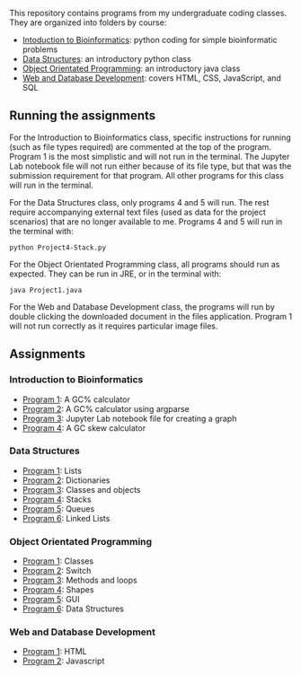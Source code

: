 This repository contains programs from my undergraduate coding classes. They are organized into folders by course:
* [Intoduction to Bioinformatics](IntroToBioinformatics): python coding for simple bioinformatic problems
* [Data Structures](DataStructures): an introductory python class
* [Object Orientated Programming](ObjectOrientatedProgramming): an introductory java class
* [Web and Database Development](WebAndDatabaseDevelopment): covers HTML, CSS, JavaScript, and SQL
## Running the assignments
For the Introduction to Bioinformatics class, specific instructions for running (such as file types required) are commented at the top of the program. Program 1 is the most simplistic and will not run in the terminal. The Jupyter Lab notebook file will not run either because of its file type, but that was the submission requirement for that program. All other programs for this class will run in the terminal. 

For the Data Structures class, only programs 4 and 5 will run. The rest require accompanying external text files (used as data for the project scenarios) that are no longer available to me. Programs 4 and 5 will run in the terminal with:
```{shell}
python Project4-Stack.py
```
For the Object Orientated Programming class, all programs should run as expected. They can be run in JRE, or in the terminal with:
```{shell}
java Project1.java
```
For the Web and Database Development class, the programs will run by double clicking the downloaded document in the files application. Program 1 will not run correctly as it requires particular image files.
## Assignments
### Introduction to Bioinformatics
* [Program 1](IntroToBioinformatics/Project1-GCcalculator.py): A GC% calculator
* [Program 2](IntroToBioinformatics/Project2-GCpercent.py): A GC% calculator using argparse
* [Program 3](IntroToBioinformatics/Project3-JupyterPlot.ipynb): Jupyter Lab notebook file for creating a graph
* [Program 4](IntroToBioinformatics/Project4-GCskew.py): A GC skew calculator
### Data Structures
* [Program 1](DataStructures/Project1-Lists.py): Lists
* [Program 2](DataStructures/Project2-Dictionaries.py): Dictionaries
* [Program 3](DataStructures/Project3-Classes.py): Classes and objects
* [Program 4](DataStructures/Project4-Stack.py): Stacks
* [Program 5](DataStructures/Project5-Queue.py): Queues
* [Program 6](DataStructures/Project6-LinkedList.py): Linked Lists
### Object Orientated Programming
* [Program 1](ObjectOrientatedProgramming/Project1.java): Classes
* [Program 2](ObjectOrientatedProgramming/Project2.java): Switch
* [Program 3](ObjectOrientatedProgramming/Project3.java): Methods and loops
* [Program 4](ObjectOrientatedProgramming/Project4): Shapes
* [Program 5](ObjectOrientatedProgramming/Project5): GUI
* [Program 6](ObjectOrientatedProgramming/Project6): Data Structures
### Web and Database Development
* [Program 1](WebAndDatabaseDevelopment/index.html): HTML
* [Program 2](WebAndDatabaseDevelopment/yahtzee.html): Javascript
